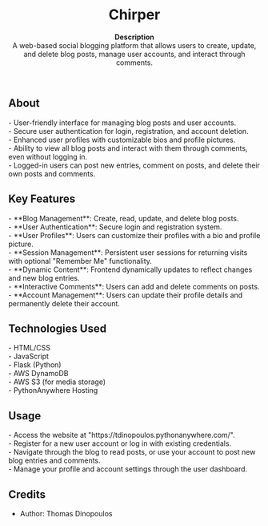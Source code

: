 <h1 align="center">Chirper</h1>
<p align="center"><strong>Description</strong>
<br>A web-based social blogging platform that allows users to create, update, and delete blog posts, manage user accounts, and interact through comments.</p>
<br/>
<h2>About</h2>
- User-friendly interface for managing blog posts and user accounts.
<br/>
- Secure user authentication for login, registration, and account deletion.
<br/>
- Enhanced user profiles with customizable bios and profile pictures.
<br/>
- Ability to view all blog posts and interact with them through comments, even without logging in.
<br/>
- Logged-in users can post new entries, comment on posts, and delete their own posts and comments.

<h2>Key Features</h2>
- **Blog Management**: Create, read, update, and delete blog posts.
<br/>
- **User Authentication**: Secure login and registration system.
<br/>
- **User Profiles**: Users can customize their profiles with a bio and profile picture.
<br/>
- **Session Management**: Persistent user sessions for returning visits with optional "Remember Me" functionality.
<br/>
- **Dynamic Content**: Frontend dynamically updates to reflect changes and new blog entries.
<br/>
- **Interactive Comments**: Users can add and delete comments on posts.
<br/>
- **Account Management**: Users can update their profile details and permanently delete their account.

<h2>Technologies Used</h2>
- HTML/CSS
<br/>
- JavaScript
<br/>
- Flask (Python)
<br/>
- AWS DynamoDB
<br/>
- AWS S3 (for media storage)
<br/>
- PythonAnywhere Hosting


<h2>Usage</h2>
- Access the website at "https://tdinopoulos.pythonanywhere.com/".
<br/>
- Register for a new user account or log in with existing credentials.
<br/>
- Navigate through the blog to read posts, or use your account to post new blog entries and comments.
<br/>
- Manage your profile and account settings through the user dashboard.

<h2>Credits</h2>

- Author: Thomas Dinopoulos

</p>
